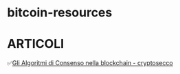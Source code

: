# bitcoin-resources

# ARTICOLI
✅[Gli Algoritmi di Consenso nella blockchain - cryptosecco]([https://github.com/Schecher1/Minecraft-Server-Creator/blob/master/README.md](https://danilogiudice.medium.com/gli-algoritmi-di-consenso-nella-blockchain-9a204de4424d))
